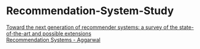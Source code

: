 # Recommendation-System-Study

[Toward the next generation of recommender systems: a survey of the state-of-the-art and possible extensions](https://ieeexplore.ieee.org/document/1423975) <br>
[Recommendation Systems - Aggarwal](https://www.springer.com/gp/book/9783319296579)<br>
